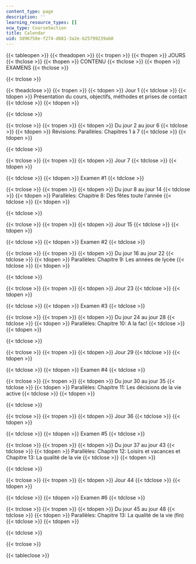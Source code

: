```yaml
---
content_type: page
description: ''
learning_resource_types: []
ocw_type: CourseSection
title: Calendar
uid: 3d96758e-f274-d681-3a2e-b25799239ab0
---
```


{{< tableopen >}}
{{< theadopen >}}
{{< tropen >}}
{{< thopen >}}
JOURS
{{< thclose >}}
{{< thopen >}}
CONTENU
{{< thclose >}}
{{< thopen >}}
EXAMENS
{{< thclose >}}

{{< trclose >}}

{{< theadclose >}}
{{< tropen >}}
{{< tdopen >}}
Jour 1
{{< tdclose >}}
{{< tdopen >}}
Présentation du cours, objectifs, méthodes et prises de contact
{{< tdclose >}}
{{< tdopen >}}

{{< tdclose >}}

{{< trclose >}}
{{< tropen >}}
{{< tdopen >}}
Du jour 2 au jour 6
{{< tdclose >}}
{{< tdopen >}}
Révisions: Parallèles: Chapitres 1 à 7
{{< tdclose >}}
{{< tdopen >}}

{{< tdclose >}}

{{< trclose >}}
{{< tropen >}}
{{< tdopen >}}
Jour 7
{{< tdclose >}}
{{< tdopen >}}

{{< tdclose >}}
{{< tdopen >}}
Examen #1
{{< tdclose >}}

{{< trclose >}}
{{< tropen >}}
{{< tdopen >}}
Du jour 8 au jour 14
{{< tdclose >}}
{{< tdopen >}}
Parallèles: Chapitre 8: Des fêtes toute l'année
{{< tdclose >}}
{{< tdopen >}}

{{< tdclose >}}

{{< trclose >}}
{{< tropen >}}
{{< tdopen >}}
Jour 15
{{< tdclose >}}
{{< tdopen >}}

{{< tdclose >}}
{{< tdopen >}}
Examen #2
{{< tdclose >}}

{{< trclose >}}
{{< tropen >}}
{{< tdopen >}}
Du jour 16 au jour 22
{{< tdclose >}}
{{< tdopen >}}
Parallèles: Chapitre 9: Les années de lycée
{{< tdclose >}}
{{< tdopen >}}

{{< tdclose >}}

{{< trclose >}}
{{< tropen >}}
{{< tdopen >}}
Jour 23
{{< tdclose >}}
{{< tdopen >}}

{{< tdclose >}}
{{< tdopen >}}
Examen #3
{{< tdclose >}}

{{< trclose >}}
{{< tropen >}}
{{< tdopen >}}
Du jour 24 au jour 28
{{< tdclose >}}
{{< tdopen >}}
Parallèles: Chapitre 10: A la fac!
{{< tdclose >}}
{{< tdopen >}}

{{< tdclose >}}

{{< trclose >}}
{{< tropen >}}
{{< tdopen >}}
Jour 29
{{< tdclose >}}
{{< tdopen >}}

{{< tdclose >}}
{{< tdopen >}}
Examen #4
{{< tdclose >}}

{{< trclose >}}
{{< tropen >}}
{{< tdopen >}}
Du jour 30 au jour 35
{{< tdclose >}}
{{< tdopen >}}
Parallèles: Chapitre 11: Les décisions de la vie active
{{< tdclose >}}
{{< tdopen >}}

{{< tdclose >}}

{{< trclose >}}
{{< tropen >}}
{{< tdopen >}}
Jour 36
{{< tdclose >}}
{{< tdopen >}}

{{< tdclose >}}
{{< tdopen >}}
Examen #5
{{< tdclose >}}

{{< trclose >}}
{{< tropen >}}
{{< tdopen >}}
Du jour 37 au jour 43
{{< tdclose >}}
{{< tdopen >}}
Parallèles: Chapitre 12: Loisirs et vacances et Chapitre 13: La qualité de la vie
{{< tdclose >}}
{{< tdopen >}}

{{< tdclose >}}

{{< trclose >}}
{{< tropen >}}
{{< tdopen >}}
Jour 44
{{< tdclose >}}
{{< tdopen >}}

{{< tdclose >}}
{{< tdopen >}}
Examen #6
{{< tdclose >}}

{{< trclose >}}
{{< tropen >}}
{{< tdopen >}}
Du jour 45 au jour 48
{{< tdclose >}}
{{< tdopen >}}
Parallèles: Chapitre 13: La qualité de la vie (fin)
{{< tdclose >}}
{{< tdopen >}}

{{< tdclose >}}

{{< trclose >}}

{{< tableclose >}}
